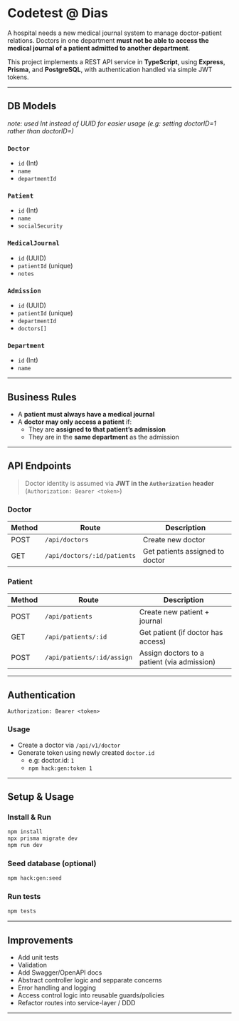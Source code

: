# Codetest @ Dias

A hospital needs a new medical journal system to manage doctor-patient relations. Doctors in one department **must not be able to access the medical journal of a patient admitted to another department**.

This project implements a REST API service in **TypeScript**, using **Express**, **Prisma**, and **PostgreSQL**, with authentication handled via simple JWT tokens.

---

## DB Models

_note: used Int instead of UUID for easier usage (e.g: setting doctorID=1 rather than doctorID=<UUID>)_

### `Doctor`
- `id` (Int)
- `name`
- `departmentId`

### `Patient`
- `id` (Int)
- `name`
- `socialSecurity`

### `MedicalJournal`
- `id` (UUID)
- `patientId` (unique)
- `notes`

### `Admission`
- `id` (UUID)
- `patientId` (unique)
- `departmentId`
- `doctors[]`

### `Department`
- `id` (Int)
- `name`

---

## Business Rules

- A **patient must always have a medical journal**
- A **doctor may only access a patient** if:
  - They are **assigned to that patient’s admission**
  - They are in the **same department** as the admission

---

## API Endpoints

> Doctor identity is assumed via **JWT in the `Authorization` header**  
> (`Authorization: Bearer <token>`)

### Doctor
| Method | Route                         | Description                         |
|--------|-------------------------------|-------------------------------------|
| POST   | `/api/doctors`                | Create new doctor                   |
| GET    | `/api/doctors/:id/patients`   | Get patients assigned to doctor     |

### Patient
| Method | Route                              | Description                                 |
|--------|-------------------------------------|---------------------------------------------|
| POST   | `/api/patients`                     | Create new patient + journal                |
| GET    | `/api/patients/:id`                 | Get patient (if doctor has access)          |
| POST   | `/api/patients/:id/assign`          | Assign doctors to a patient (via admission) |

---

## Authentication

```http
Authorization: Bearer <token>
```

### Usage
- Create a doctor via `/api/v1/doctor`
- Generate token using newly created `doctor.id`
  - e.g: doctor.id: `1`
  - `npm hack:gen:token 1`
---

## Setup & Usage

### Install & Run
```bash
npm install
npx prisma migrate dev
npm run dev
```

### Seed database (optional)
```bash
npm hack:gen:seed
```

### Run tests
```bash
npm tests
```
---

## Improvements

- Add unit tests
- Validation
- Add Swagger/OpenAPI docs
- Abstract controller logic and sepparate concerns
- Error handling and logging
- Access control logic into reusable guards/policies
- Refactor routes into service-layer / DDD
---
